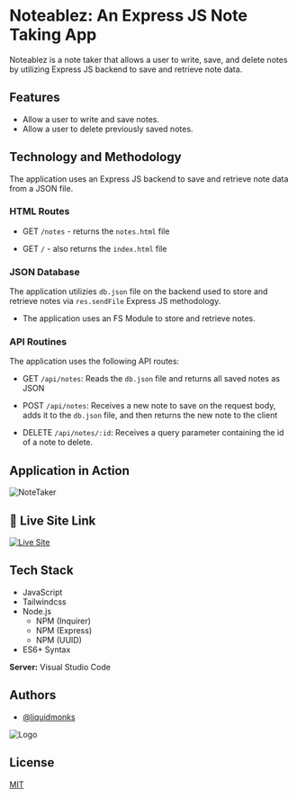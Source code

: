 
# Noteablez: An Express JS Note Taking App

Noteablez is a note taker that allows a user to write, save, and delete notes by utilizing Express JS backend to save and retrieve note data.



## Features

- Allow a user to write and save notes.
- Allow a user to delete previously saved notes.

## Technology and Methodology

The application uses an Express JS backend to save and retrieve note data from a JSON file. 

### HTML Routes

* GET `/notes` - returns the `notes.html` file

* GET `/` - also returns the `index.html` file

### JSON Database

The application utilizies `db.json` file on the backend used to store and retrieve notes via `res.sendFile` Express JS methodology.

* The application uses an FS Module to store and retrieve notes.

### API Routines

The application uses the following API routes:

* GET `/api/notes`: Reads the `db.json` file and returns all saved notes as JSON

* POST `/api/notes`: Receives a new note to save on the request body, adds it to the `db.json` file, and then returns the new note to the client

* DELETE `/api/notes/:id`: Receives a query parameter containing the id of a note to delete.

## Application in Action

![NoteTaker](https://user-images.githubusercontent.com/114820394/212182195-ece6d846-bf4a-4852-a428-8b468c94720e.gif)



## 🔗 Live Site Link
[![Live Site](https://img.shields.io/badge/livesite-click-orange)](https://liquidmonks.github.io/team-profile-generator/www/public.html)

## Tech Stack


- JavaScript
- Tailwindcss
- Node.js 
    - NPM (Inquirer)
    - NPM (Express)
    - NPM (UUID)
- ES6+ Syntax




**Server:** Visual Studio Code


## Authors

- [@liquidmonks](https://www.github.com/liquidmonks)


![Logo](https://i.imgur.com/MrXyBQy.png)


## License

[MIT](https://choosealicense.com/licenses/mit/)

